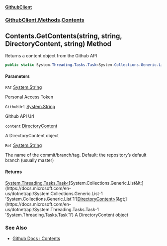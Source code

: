 #### [GithubClient](index 'index')
### [GithubClient.Methods](GithubClient.Methods 'GithubClient.Methods').[Contents](GithubClient.Methods.Contents 'GithubClient.Methods.Contents')

## Contents.GetContents(string, string, DirectoryContent, string) Method

Returns a content object from the Github API

```csharp
public static System.Threading.Tasks.Task<System.Collections.Generic.List<GithubClient.Models.DirectoryContent>> GetContents(string PAT, string GithubUrl, GithubClient.Models.DirectoryContent content, string Ref="main");
```
#### Parameters

<a name='GithubClient.Methods.Contents.GetContents(string,string,GithubClient.Models.DirectoryContent,string).PAT'></a>

`PAT` [System.String](https://docs.microsoft.com/en-us/dotnet/api/System.String 'System.String')

Personal Access Token

<a name='GithubClient.Methods.Contents.GetContents(string,string,GithubClient.Models.DirectoryContent,string).GithubUrl'></a>

`GithubUrl` [System.String](https://docs.microsoft.com/en-us/dotnet/api/System.String 'System.String')

Github API Url

<a name='GithubClient.Methods.Contents.GetContents(string,string,GithubClient.Models.DirectoryContent,string).content'></a>

`content` [DirectoryContent](GithubClient.Models.DirectoryContent 'GithubClient.Models.DirectoryContent')

A DirectoryContent object

<a name='GithubClient.Methods.Contents.GetContents(string,string,GithubClient.Models.DirectoryContent,string).Ref'></a>

`Ref` [System.String](https://docs.microsoft.com/en-us/dotnet/api/System.String 'System.String')

The name of the commit/branch/tag. Default: the repository’s default branch (usually master)

#### Returns
[System.Threading.Tasks.Task&lt;](https://docs.microsoft.com/en-us/dotnet/api/System.Threading.Tasks.Task-1 'System.Threading.Tasks.Task`1')[System.Collections.Generic.List&lt;](https://docs.microsoft.com/en-us/dotnet/api/System.Collections.Generic.List-1 'System.Collections.Generic.List`1')[DirectoryContent](GithubClient.Models.DirectoryContent 'GithubClient.Models.DirectoryContent')[&gt;](https://docs.microsoft.com/en-us/dotnet/api/System.Collections.Generic.List-1 'System.Collections.Generic.List`1')[&gt;](https://docs.microsoft.com/en-us/dotnet/api/System.Threading.Tasks.Task-1 'System.Threading.Tasks.Task`1')
A DirectoryContent object

### See Also
- [Github Docs : Contents](https://docs.github.com/en/rest/repos/contents#get-repository-content 'https://docs.github.com/en/rest/repos/contents#get-repository-content')
